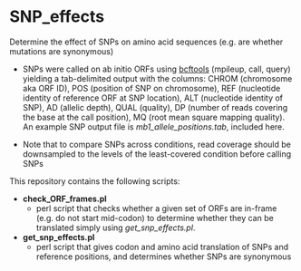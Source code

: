 # SNP_effects
Determine the effect of SNPs on amino acid sequences (e.g. are whether mutations are synonymous)

* SNPs were called on ab initio ORFs using [bcftools](http://samtools.github.io/bcftools/bcftools.html) (mpileup, call, query) yielding a tab-delimited output with the columns: CHROM (chromosome aka ORF ID), POS (position of SNP on chromosome), REF (nucleotide identity of reference ORF at SNP location), ALT (nucleotide identity of SNP), AD (allelic depth), QUAL (quality), DP (number of reads covering the base at the call position), MQ (root mean square mapping quality). An example SNP output file is *mb1_allele_positions.tab*, included here.

* Note that to compare SNPs across conditions, read coverage should be downsampled to the levels of the least-covered condition before calling SNPs

This repository contains the following scripts: 

* **check_ORF_frames.pl**
  * perl script that checks whether a given set of ORFs are in-frame (e.g. do not start mid-codon) to determine whether they can be translated simply using *get_snp_effects.pl*. 
* **get_snp_effects.pl**
  * perl script that gives codon and amino acid translation of SNPs and reference positions, and determines whether SNPs are synonymous
